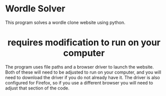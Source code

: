# Wordle Solver
This program solves a wordle clone website using python. 
<h1 align='center'>requires modification to run on your computer</h1>
The program uses file paths and a browser driver to launch the website. Both of these will need to be adjusted to run on your computer, and you will need to download the driver if you do not already have it. The driver is also configured for Firefox, so if you use a different browser you will need to adjust that section of the code.
